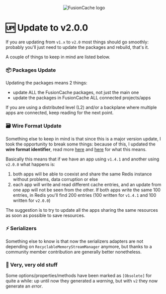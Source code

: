 <div align="center">

![FusionCache logo](logo-128x128.png)

</div>

# 🆙 Update to v2.0.0

If you are updating from `v1.x` to `v2.0` most things should go smoothly: probably you'll just need to update the packages and rebuild, that's it.

A couple of things to keep in mind are listed below.

### 📦 Packages Update

Updating the packages means 2 things:

- update ALL the FusionCache packages, not just the main one
- update the packages in FusionCache ALL connected projects/apps

If you are using a distributed level (L2) and/or a backplane where multiple apps are connected, keep reading for the next point.

### 🗃 Wire Format Update

Something else to keep in mind is that since this is a major version update, I took the opportunity to break some things: because of this, I updated the **wire format identifier**, read more [here](https://github.com/ZiggyCreatures/FusionCache/blob/main/docs/CacheLevels.md#-wire-format-versioning) and [here](https://github.com/ZiggyCreatures/FusionCache/blob/main/docs/Backplane.md#-wire-format-versioning) for what this means.

Basically this means that if we have an app using `v1.4.1` and another using `v2.0.0` what happens is:
1. both apps will be able to coexist and share the same Redis instance without problems, data corruption or else
2. each app will write and read different cache entries, and an update from one app will not be seen from the other. If both apps write the same 100 entries, in Redis you'll find 200 entries (100 written for `v1.4.1` and 100 written for `v2.0.0`)

The suggestion is to try to update all the apps sharing the same resources as soon as possible to save resources.

### ⚡ Serializers

Something else to know is that now the serializers adapters are not depending on `RecyclableMemoryStreamManager` anymore, but thanks to a community member contribution are generally better nonetheless.

### 👴 Very, very old stuff

Some options/properties/methods have been marked as `[Obsolete]` for quite a while: up until now they generated a _warning_, but with `v2` they now generate an _error_.
